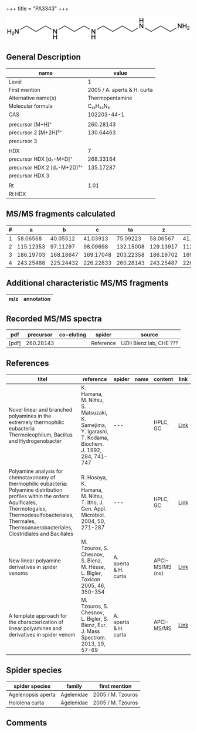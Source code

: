 +++
title = "PA3343"
+++

![](/img/PA3343.png)

## General Description

| name                        | value                       |
|-----------------------------|-----------------------------|
| Level                       | 1                           |
| First mention               | 2005 / A. aperta & H. curta |
| Alternative name(s)         | Thermopentamine             |
| Molecular formula           | C₁₃H₃₃N₅                    |
| CAS                         | 102203-44-1                 |
|                             |                             |
| precursor   [M+H]⁺          | 260.28143                   |
| precursor 2 [M+2H]²⁺        | 130.64463                   |
| precursor 3                 |                             |
|                             |                             |
| HDX                         | 7                           |
| precursor HDX   [d₇-M+D]⁺   | 268.33164                   |
| precursor HDX 2 [d₇-M+2D]²⁺ | 135.17287                   |
| precursor HDX 3             |                             |
|                             |                             |
| Rt                          | 1.01                        |
| Rt HDX                      |                             |

## MS/MS fragments calculated

| # | a         | b         | c         | ta        | z         | y         | tz        |
|---|-----------|-----------|-----------|-----------|-----------|-----------|-----------|
| 1 | 58.06568  | 40.05512  | 41.03913  | 75.09223  | 58.06567  | 41.03912  | 75.09222  |
| 2 | 115.12353 | 97.11297  | 98.09698  | 132.15008 | 129.13917 | 112.11262 | 146.16572 |
| 3 | 186.19703 | 168.18647 | 169.17048 | 203.22358 | 186.19702 | 169.17047 | 203.22357 |
| 4 | 243.25488 | 225.24432 | 226.22833 | 260.28143 | 243.25487 | 226.22832 | 260.28142 |

## Additional characteristic MS/MS fragments

| m/z       | annotation |
|-----------|------------|

## Recorded MS/MS spectra

| pdf   | precursor | co-eluting | spider    | source                 |
|-------|-----------|------------|-----------|------------------------|
| [pdf] | 260.28143 |            | Reference | UZH Bienz lab, CHE ??? |

## References

| titel                                                                                                                                                                                                                                     | reference                                                                                               | spider               | name | content         | link                                                                     |
|-------------------------------------------------------------------------------------------------------------------------------------------------------------------------------------------------------------------------------------------|---------------------------------------------------------------------------------------------------------|----------------------|------|-----------------|--------------------------------------------------------------------------|
| Novel linear and branched polyamines in the extremely thermophilic eubacteria Thermoleophilum, Bacillus and Hydrogenobacter                                                                                                               | K. Hamana, M. Niitsu, S. Matsuzaki, K. Samejima, Y. Igarashi, T. Kodama, Biochem. J. 1992, 284, 741-747 | ---                  |      | HPLC, GC        | [Link](http://www.biochemj.org/content/284/3/741)                        |
| Polyamine analysis for chemotaxonomy of thermophilic eubacteria: Polyamine distribution profiles within the orders Aquificales, Thermotogales, Thermodesulfobacteriales, Thermales, Thermoanaerobacteriales, Clostridiales and Bacillales | R. Hosoya, K. Hamana, M. Niitsu, T. Itho, J. Gen. Appl. Microbiol. 2004, 50, 271-287                    | ---                  |      | HPLC, GC        | [Link](https://www.jstage.jst.go.jp/article/jgam/50/5/50_5_271/_article) |
| New linear polyamine derivatives in spider venoms                                                                                                                                                                                         | M. Tzouros, S. Chesnov, S. Bienz, M. Hesse, L. Bigler, Toxicon 2005, 46, 350-354                        | A. aperta & H. curta |      | APCI-MS/MS (ns) | [Link](https://doi.org/10.1016/j.toxicon.2005.04.018)                    |
| A template approach for the characterization of linear polyamines and derivatives in spider venom                                                                                                                                         | M. Tzouros, S. Chesnov, L. Bigler, S. Bienz, Eur. J. Mass Spectrom. 2013, 19, 57-69                     | A. aperta & H. curta |      | APCI-MS/MS      | [Link](https://doi.org/10.1255/ejms.1213)                                |

## Spider species

| spider species     | family     | first mention     |
|--------------------|------------|-------------------|
| Agelenopsis aperta | Agelenidae | 2005 / M. Tzouros |
| Hololena curta     | Agelenidae | 2005 / M. Tzouros |

## Comments